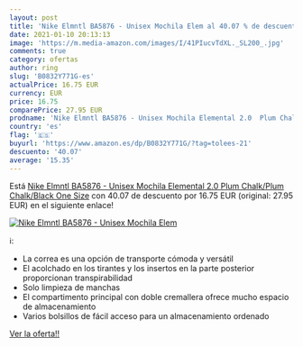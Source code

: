 ```yaml
---
layout: post
title: 'Nike Elmntl BA5876 - Unisex Mochila Elem al 40.07 % de descuento'
date: 2021-01-10 20:13:13
image: 'https://m.media-amazon.com/images/I/41PIucvTdXL._SL200_.jpg'
comments: true
category: ofertas
author: ring
slug: 'B0832Y771G-es'
actualPrice: 16.75 EUR
currency: EUR
price: 16.75
comparePrice: 27.95 EUR
prodname: 'Nike Elmntl BA5876 - Unisex Mochila Elemental 2.0  Plum Chalk/Plum Chalk/Black  One Size'
country: 'es'
flag: '🇪🇸'
buyurl: 'https://www.amazon.es/dp/B0832Y771G/?tag=tolees-21'
descuento: '40.07'
average: '15.35'
---
```


Está [Nike Elmntl BA5876 - Unisex Mochila Elemental 2.0  Plum Chalk/Plum Chalk/Black  One Size](https://www.amazon.es/dp/B0832Y771G/?tag=tolees-21) con 40.07 de descuento por 16.75 EUR (original: 27.95 EUR) en el siguiente enlace!

[![Nike Elmntl BA5876 - Unisex Mochila Elem](https://m.media-amazon.com/images/I/41PIucvTdXL._SL200_.jpg)](https://www.amazon.es/dp/B0832Y771G/?tag=tolees-21)

ℹ️:

- La correa es una opción de transporte cómoda y versátil
- El acolchado en los tirantes y los insertos en la parte posterior proporcionan transpirabilidad
- Solo limpieza de manchas
- El compartimento principal con doble cremallera ofrece mucho espacio de almacenamiento
- Varios bolsillos de fácil acceso para un almacenamiento ordenado

[Ver la oferta!!](https://www.amazon.es/dp/B0832Y771G/?tag=tolees-21)
